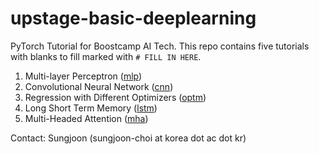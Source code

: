 # upstage-basic-deeplearning
PyTorch Tutorial for Boostcamp AI Tech.
This repo contains five tutorials with blanks to fill marked with `# FILL IN HERE`.
1. Multi-layer Perceptron ([mlp](https://github.com/sjchoi86/upstage-basic-deeplearning/blob/main/notebook/mlp.ipynb))
2. Convolutional Neural Network ([cnn](https://github.com/sjchoi86/upstage-basic-deeplearning/blob/main/notebook/cnn.ipynb))
3. Regression with Different Optimizers ([optm](https://github.com/sjchoi86/upstage-basic-deeplearning/blob/main/notebook/optm.ipynb))
4. Long Short Term Memory ([lstm](https://github.com/sjchoi86/upstage-basic-deeplearning/blob/main/notebook/lstm.ipynb))
5. Multi-Headed Attention ([mha](https://github.com/sjchoi86/upstage-basic-deeplearning/blob/main/notebook/mha.ipynb))

Contact: Sungjoon (sungjoon-choi at korea dot ac dot kr)
